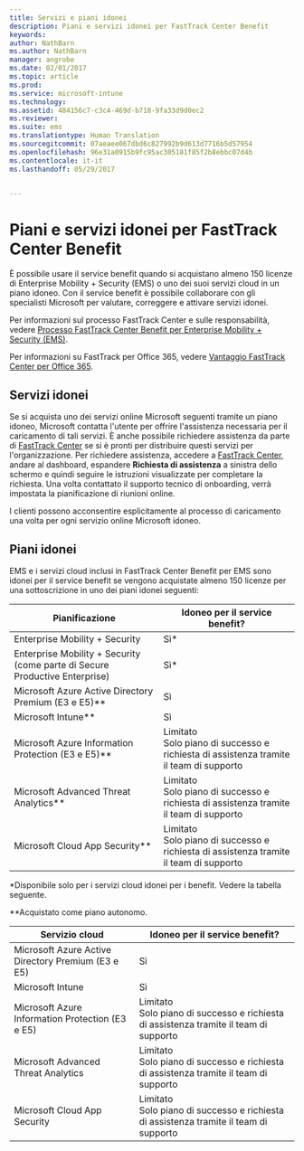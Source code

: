 ```yaml
---
title: Servizi e piani idonei
description: Piani e servizi idonei per FastTrack Center Benefit
keywords: 
author: NathBarn
ms.author: NathBarn
manager: angrobe
ms.date: 02/01/2017
ms.topic: article
ms.prod: 
ms.service: microsoft-intune
ms.technology: 
ms.assetid: 484156c7-c3c4-469d-b718-9fa33d9d0ec2
ms.reviewer: 
ms.suite: ems
ms.translationtype: Human Translation
ms.sourcegitcommit: 07aeaee067dbd6c827992b9d613d7716b5d57954
ms.openlocfilehash: 96e31a0915b9fc95ac305181f85f2b8ebbc07d4b
ms.contentlocale: it-it
ms.lasthandoff: 05/29/2017


---
```


# <a name="fasttrack-center-benefit-eligible-services-and-plans"></a>Piani e servizi idonei per FastTrack Center Benefit
È possibile usare il service benefit quando si acquistano almeno 150 licenze di Enterprise Mobility + Security (EMS) o uno dei suoi servizi cloud in un piano idoneo. Con il service benefit è possibile collaborare con gli specialisti Microsoft per valutare, correggere e attivare servizi idonei.

Per informazioni sul processo FastTrack Center e sulle responsabilità, vedere [Processo FastTrack Center Benefit per Enterprise Mobility + Security (EMS)](fasttrack-center-benefit-process-for-enterprise-mobility-suite-ems.md).

Per informazioni su FastTrack per Office 365, vedere [Vantaggio FastTrack Center per Office 365](https://technet.microsoft.com/library/office-365-onboarding-benefit.aspx).

## <a name="eligible-services"></a>Servizi idonei
Se si acquista uno dei servizi online Microsoft seguenti tramite un piano idoneo, Microsoft contatta l'utente per offrire l'assistenza necessaria per il caricamento di tali servizi. È anche possibile richiedere assistenza da parte di [FastTrack Center](http://fasttrack.microsoft.com/) se si è pronti per distribuire questi servizi per l'organizzazione. Per richiedere assistenza, accedere a [FastTrack Center](http://fasttrack.microsoft.com/), andare al dashboard, espandere **Richiesta di assistenza** a sinistra dello schermo e quindi seguire le istruzioni visualizzate per completare la richiesta. Una volta contattato il supporto tecnico di onboarding, verrà impostata la pianificazione di riunioni online.

I clienti possono acconsentire esplicitamente al processo di caricamento una volta per ogni servizio online Microsoft idoneo.

## <a name="eligible-plans"></a>Piani idonei
EMS e i servizi cloud inclusi in FastTrack Center Benefit per EMS sono idonei per il service benefit se vengono acquistate almeno 150 licenze per una sottoscrizione in uno dei piani idonei seguenti:

|Pianificazione|Idoneo per il service benefit?|
|--------|-------------------------------------|
|Enterprise Mobility + Security |Sì*|
|Enterprise Mobility + Security (come parte di Secure Productive Enterprise)|Sì*|
|Microsoft Azure Active Directory Premium (E3 e E5)**|Sì|
|Microsoft Intune**|Sì|
|Microsoft Azure Information Protection (E3 e E5)**|Limitato</br>Solo piano di successo e richiesta di assistenza tramite il team di supporto|
|Microsoft Advanced Threat Analytics**|Limitato</br>Solo piano di successo e richiesta di assistenza tramite il team di supporto|
|Microsoft Cloud App Security**|Limitato</br>Solo piano di successo e richiesta di assistenza tramite il team di supporto|

*Disponibile solo per i servizi cloud idonei per i benefit. Vedere la tabella seguente.

**Acquistato come piano autonomo.

|Servizio cloud|Idoneo per il service benefit?|
|--------|-------------------------------------|
|Microsoft Azure Active Directory Premium (E3 e E5)|Sì|
|Microsoft Intune|Sì|
|Microsoft Azure Information Protection (E3 e E5)|Limitato</br>Solo piano di successo e richiesta di assistenza tramite il team di supporto|
|Microsoft Advanced Threat Analytics|Limitato</br>Solo piano di successo e richiesta di assistenza tramite il team di supporto|
|Microsoft Cloud App Security|Limitato</br>Solo piano di successo e richiesta di assistenza tramite il team di supporto|

